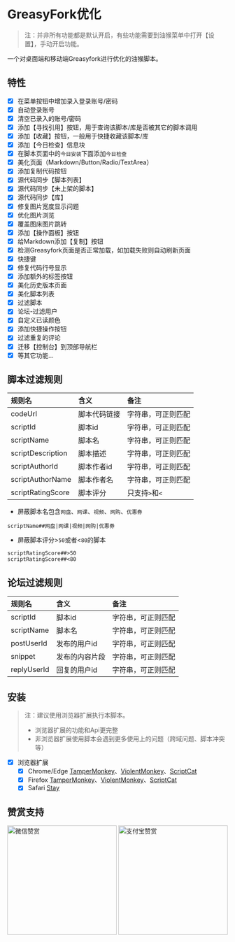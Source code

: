# GreasyFork优化

> 注：并非所有功能都是默认开启，有些功能需要到油猴菜单中打开【设置】，手动开启功能。

一个对桌面端和移动端Greasyfork进行优化的油猴脚本。

## 特性

- [x] 在菜单按钮中增加录入登录账号/密码
- [x] 自动登录账号
- [x] 清空已录入的账号/密码
- [x] 添加【寻找引用】按钮，用于查询该脚本/库是否被其它的脚本调用
- [x] 添加【收藏】按钮，一般用于快捷收藏该脚本/库
- [x] 添加【今日检查】信息块
- [x] 在脚本页面中的`今日安装`下面添加`今日检查`
- [x] 美化页面（Markdown/Button/Radio/TextArea）
- [x] 添加复制代码按钮
- [x] 源代码同步【脚本列表】
- [x] 源代码同步【未上架的脚本】
- [x] 源代码同步【库】
- [x] 修复图片宽度显示问题
- [x] 优化图片浏览
- [x] 覆盖图床图片跳转
- [x] 添加【操作面板】按钮
- [x] 给Markdown添加【复制】按钮
- [x] 检测Greasyfork页面是否正常加载，如加载失败则自动刷新页面
- [x] 快捷键
- [x] 修复代码行号显示
- [x] 添加额外的标签按钮
- [x] 美化历史版本页面
- [x] 美化脚本列表
- [x] 过滤脚本
- [x] 论坛-过滤用户
- [x] 自定义已读颜色
- [x] 添加快捷操作按钮
- [x] 过滤重复的评论
- [x] 迁移【控制台】到顶部导航栏
- [x] 等其它功能...

## 脚本过滤规则

| 规则名            | 含义         | 备注               |
| :---------------- | :----------- | :----------------- |
| codeUrl           | 脚本代码链接 | 字符串，可正则匹配 |
| scriptId          | 脚本id       | 字符串，可正则匹配 |
| scriptName        | 脚本名       | 字符串，可正则匹配 |
| scriptDescription | 脚本描述     | 字符串，可正则匹配 |
| scriptAuthorId    | 脚本作者id   | 字符串，可正则匹配 |
| scriptAuthorName  | 脚本作者名   | 字符串，可正则匹配 |
| scriptRatingScore | 脚本评分     | 只支持`>`和`<`     |

- 屏蔽脚本名包含`网盘`、`网课`、`视频`、`网购`、`优惠券`

```text
scriptName##网盘|网课|视频|网购|优惠券
```

- 屏蔽脚本评分>`50`或者<`80`的脚本

```text
scriptRatingScore##>50
scriptRatingScore##<80
```

## 论坛过滤规则

| 规则名      | 含义           | 备注               |
| :---------- | :------------- | :----------------- |
| scriptId    | 脚本id         | 字符串，可正则匹配 |
| scriptName  | 脚本名         | 字符串，可正则匹配 |
| postUserId  | 发布的用户id   | 字符串，可正则匹配 |
| snippet     | 发布的内容片段 | 字符串，可正则匹配 |
| replyUserId | 回复的用户id   | 字符串，可正则匹配 |

## 安装

> 注：建议使用浏览器扩展执行本脚本。
>
> - 浏览器扩展的功能和Api更完整
> - 非浏览器扩展使用脚本会遇到更多使用上的问题（跨域问题、脚本冲突等）

- [x] 浏览器扩展
  - [x] Chrome/Edge [TamperMonkey](https://microsoftedge.microsoft.com/addons/detail/%E7%AF%A1%E6%94%B9%E7%8C%B4/iikmkjmpaadaobahmlepeloendndfphd?hl=zh-CN)、[ViolentMonkey](https://microsoftedge.microsoft.com/addons/detail/%E6%9A%B4%E5%8A%9B%E7%8C%B4/eeagobfjdenkkddmbclomhiblgggliao?hl=zh-CN)、[ScriptCat](https://microsoftedge.microsoft.com/addons/detail/%E8%84%9A%E6%9C%AC%E7%8C%AB/liilgpjgabokdklappibcjfablkpcekh?hl=zh-CN)
  - [x] Firefox [TamperMonkey](https://addons.mozilla.org/zh-CN/firefox/addon/tampermonkey/)、[ViolentMonkey](https://addons.mozilla.org/zh-CN/firefox/addon/violentmonkey/)、[ScriptCat](https://addons.mozilla.org/zh-CN/firefox/addon/scriptcat/)
  - [x] Safari [Stay](https://apps.apple.com/cn/app/stay-for-safari-%E6%B5%8F%E8%A7%88%E5%99%A8%E4%BC%B4%E4%BE%A3/id1591620171)

## 赞赏支持

<img src="https://fastly.jsdelivr.net/gh/WhiteSevs/TamperMonkeyScript/asset/img/wx_zsm.png" alt="微信赞赏" width="250" height="250">
<img src="https://fastly.jsdelivr.net/gh/WhiteSevs/TamperMonkeyScript/asset/img/zfb_skm.png" alt="支付宝赞赏" width="250" height="250">
